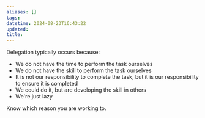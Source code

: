 ```yaml
---
aliases: []
tags: 
datetime: 2024-08-23T16:43:22
updated: 
title: 
---
```

Delegation typically occurs because:

- We do not have the time to perform the task ourselves
- We do not have the skill to perform the task ourselves
- It is not our responsibility to complete the task, but it is our responsibility to ensure it is completed
- We could do it, but are developing the skill in others
- We're just lazy

Know which reason you are working to.